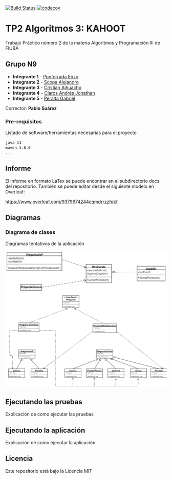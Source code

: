 [![Build Status](https://travis-ci.org/enzoponf3/TP2-Kahoot.svg?branch=master)](https://travis-ci.org/enzoponf3/TP2-Kahoot) [![codecov](https://codecov.io/gh/enzoponf3/TP2-Kahoot/branch/master/graph/badge.svg)](https://codecov.io/gh/enzoponf3/TP2-Kahoot)

# TP2 Algoritmos 3: KAHOOT

Trabajo Práctico número 2 de la materia Algoritmos y Programación III de FIUBA

## Grupo N9

* **Integrante 1** - [Ponferrada Enzo](https://github.com/enzoponf3)
* **Integrante 2** - [Scopa Alejandro](https://github.com/integrante2)
* **Integrante 3** - [Cristian Ajhuacho](https://github.com/Cristian-AC)
* **Integrante 4** - [Claros Andrés Jonathan](https://github.com/andyclaros)
* **Integrante 5** - [Peralta Gabriel](https://github.com/gabandsof)

Corrector: **Pablo Suárez**

### Pre-requisitos

Listado de software/herramientas necesarias para el proyecto

```
java 11
maven 3.6.0
...
```

## Informe

El informe en formato LaTex se puede encontrar en el subdirectorio docs del repositorio.
También se puede editar desde el siguiente modelo en Overleaf:

https://www.overleaf.com/9379674244cqmdrrzzfqkf


## Diagramas

### Diagrama de clases

Diagramas tentativos de la aplicación

![Diagrama de clases](/src/informe/img/clases.png)
![Patrón Abstract Factory](/src/informe/img/AbstractFactory.png)

## Ejecutando las pruebas

Explicación de como ejecutar las pruebas

## Ejecutando la aplicación

Explicación de como ejecutar la aplicación

## Licencia

Este repositorio está bajo la Licencia MIT
